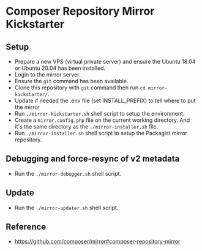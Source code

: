 # Composer Repository Mirror Kickstarter

## Setup

- Prepare a new VPS (virtual private server) and ensure the Ubuntu 18.04 or Ubuntu 20.04 has been installed.
- Login to the mirror server.
- Ensure the `git` command has been available.
- Clone this repository with `git` command then run `cd mirror-kickstarter/`.
- Update if needed the .env file (set INSTALL_PREFIX) to tell where to put the mirror
- Run `./mirror-kickstarter.sh` shell script to setup the environment.
- Create a `mirror.config.php` file on the current working directory. And it's the same directory as the `./mirror-installer.sh` file.
- Run `./mirror-installer.sh` shell script to setup the Packagist mirror repository.

## Debugging and force-resync of v2 metadata

- Run the `./mirror-debugger.sh` shell script.

## Update

- Run the `./mirror-updater.sh` shell script.

## Reference

- https://github.com/composer/mirror#composer-repository-mirror
